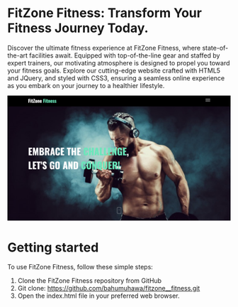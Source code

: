 # FitZone Fitness: Transform Your Fitness Journey Today.

Discover the ultimate fitness experience at FitZone Fitness, where state-of-the-art facilities await. Equipped with top-of-the-line gear and staffed by expert trainers, our motivating atmosphere is designed to propel you toward your fitness goals. Explore our cutting-edge website crafted with HTML5 and JQuery, and styled with CSS3, ensuring a seamless online experience as you embark on your journey to a healthier lifestyle.

  ![Fitness Journey](fitzone.png)

# Getting started 

To use FitZone Fitness, follow these simple steps:
1. Clone the FitZone Fitness repository from GitHub
2. Git clone: https://github.com/bahumuhawa/fitzone__fitness.git
3. Open the index.html file in your preferred web browser.
